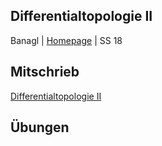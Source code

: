 ## Differentialtopologie II
Banagl | [Homepage](https://www.mathi.uni-heidelberg.de/~banagl/teaching.htm) | SS 18

## Mitschrieb
[Differentialtopologie II](https://github.com/tholzschuh/uni-files/raw/master/difftop2/difftop2.pdf)


## Übungen
